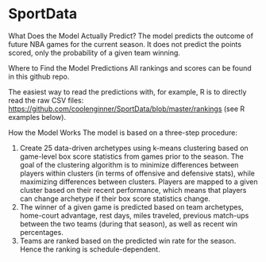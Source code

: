 # SportData

What Does the Model Actually Predict?
The model predicts the outcome of future NBA games for the current season. It does not predict the points scored, only the probability of a given team winning.

Where to Find the Model Predictions
All rankings and scores can be found in this github repo.

The easiest way to read the predictions with, for example, R is to directly read the raw CSV files: https://github.com/coolenginner/SportData/blob/master/rankings (see R examples below).

How the Model Works
The model is based on a three-step procedure:

1. Create 25 data-driven archetypes using k-means clustering based on game-level box score statistics from games prior to the season. The goal of the clustering algorithm is to minimize differences between players within clusters (in terms of offensive and defensive stats), while maximizing differences between clusters. Players are mapped to a given cluster based on their recent performance, which means that players can change archetype if their box score statistics change.
2. The winner of a given game is predicted based on team archetypes, home-court advantage, rest days, miles traveled, previous match-ups between the two teams (during that season), as well as recent win percentages.
3. Teams are ranked based on the predicted win rate for the season. Hence the ranking is schedule-dependent.
